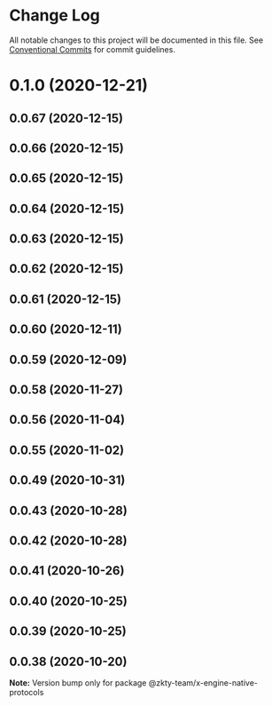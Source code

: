 # Change Log

All notable changes to this project will be documented in this file.
See [Conventional Commits](https://conventionalcommits.org) for commit guidelines.

# 0.1.0 (2020-12-21)



## 0.0.67 (2020-12-15)



## 0.0.66 (2020-12-15)



## 0.0.65 (2020-12-15)



## 0.0.64 (2020-12-15)



## 0.0.63 (2020-12-15)



## 0.0.62 (2020-12-15)



## 0.0.61 (2020-12-15)



## 0.0.60 (2020-12-11)



## 0.0.59 (2020-12-09)



## 0.0.58 (2020-11-27)



## 0.0.56 (2020-11-04)



## 0.0.55 (2020-11-02)



## 0.0.49 (2020-10-31)



## 0.0.43 (2020-10-28)



## 0.0.42 (2020-10-28)



## 0.0.41 (2020-10-26)



## 0.0.40 (2020-10-25)



## 0.0.39 (2020-10-25)



## 0.0.38 (2020-10-20)

**Note:** Version bump only for package @zkty-team/x-engine-native-protocols
